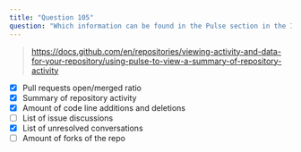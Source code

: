 ```yaml
---
title: "Question 105"
question: "Which information can be found in the Pulse section in the Insights tab of a repository? (Choose four)"
---
```





> https://docs.github.com/en/repositories/viewing-activity-and-data-for-your-repository/using-pulse-to-view-a-summary-of-repository-activity
- [x] Pull requests open/merged ratio
- [x] Summary of repository activity
- [x] Amount of code line additions and deletions
- [ ] List of issue discussions
- [x] List of unresolved conversations
- [ ] Amount of forks of the repo
